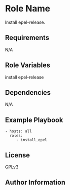 Role Name
=========

Install epel-release.

Requirements
------------
N/A

Role Variables
--------------

install epel-release

Dependencies
------------
N/A

Example Playbook
----------------

    - hosts: all
      roles:
         - install_epel 

License
-------
GPLv3


Author Information
------------------

